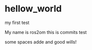 # hellow_world
my first test

My name is ros2om
this is commits test

some spaces adde and good wills!
